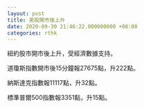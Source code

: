 ```yaml
---
layout: post
title: 美股開市後上升
date: 2020-09-30 21:46:22.000000000 +08:00
categories: rthk
---
```


紐約股市開市後上升，受經濟數據支持。

道瓊斯指數開市後15分鐘報27675點，升222點。

納斯達克指數報11117點，升32點。

標準普爾500指數報3351點，升15點。
